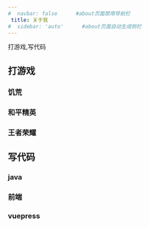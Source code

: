 ```yaml
---
#  navbar: false      #about页面禁用导航栏
 title: 关于我
#  sidebar: 'auto'      #about页面自动生成侧栏
---
```


打游戏,写代码

## 打游戏

### 饥荒
### 和平精英
### 王者荣耀

## 写代码

### java
### 前端
### vuepress
